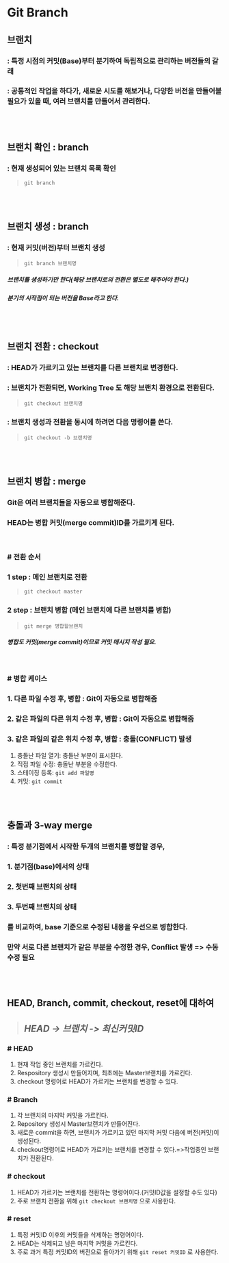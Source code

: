 Git Branch
===


## **브랜치**
### : 특정 시점의 커밋(Base)부터 분기하여 독립적으로 관리하는 버전들의 갈래
### : 공통적인 작업을 하다가, 새로운 시도를 해보거나, 다양한 버전을 만들어볼 필요가 있을 때, 여러 브랜치를 만들어서 관리한다.

<br><br>

## **브랜치 확인 : branch**
### : 현재 생성되어 있는 브랜치 목록 확인
> `git branch`

<br><br>

## **브랜치 생성 : branch**
### : 현재 커밋(버전)부터 브랜치 생성
> `git branch 브랜치명`
##### 브랜치를 생성하기만 한다(해당 브랜치로의 전환은 별도로 해주어야 한다.)
##### 분기의 시작점이 되는 버전을 Base라고 한다.

<br><br>

## **브랜치 전환 : checkout**
### : HEAD가 가르키고 있는 브랜치를 다른 브랜치로 변경한다.
### : 브랜치가 전환되면, Working Tree 도 해당 브랜치 환경으로 전환된다.
> `git checkout 브랜치명`

### : 브랜치 생성과 전환을 동시에 하려면 다음 명령어를 쓴다.
> `git checkout -b 브랜치명`

<br><br>

## **브랜치 병합 : merge**
### Git은 여러 브랜치들을 자동으로 병합해준다.
### HEAD는 병합 커밋(merge commit)ID를 가르키게 된다.

<br>

### **# 전환 순서**
### 1 step : 메인 브랜치로 전환
> `git checkout master`

### 2 step : 브랜치 병합 (메인 브랜치에 다른 브랜치를 병합)
> `git merge 병합할브랜치`

##### 병합도 커밋(merge commit)이므로 커밋 메시지 작성 필요.

<br>

### **# 병합 케이스**
### 1. 다른 파일 수정 후, 병합 : Git이 자동으로 병합해줌
### 2. 같은 파일의 다른 위치 수정 후, 병합 : Git이 자동으로 병합해줌
### 3. **같은 파일의 같은 위치 수정 후, 병합** : 충돌(CONFLICT) 발생
1. 충돌난 파일 열기: 충돌난 부분이 표시된다.
2. 직접 파일 수정: 충돌난 부분을 수정한다.
3. 스테이징 등록: `git add 파일명`
4. 커밋: `git commit`  

<br><br>

## **충돌과 3-way merge**
### : 특정 분기점에서 시작한 두개의 브랜치를 병합할 경우,
### 1. 분기점(base)에서의 상태
### 2. 첫번째 브랜치의 상태
### 3. 두번째 브랜치의 상태
### 를 비교하여, base 기준으로 수정된 내용을 우선으로 병합한다.
### 만약 서로 다른 브랜치가 같은 부분을 수정한 경우, Conflict 발생 => 수동 수정 필요


<br><br>

## **HEAD, Branch, commit, checkout, reset에 대하여**

> ## ***HEAD -> 브랜치 -> 최신커밋ID***


### **# HEAD**
1. 현재 작업 중인 브랜치를 가르킨다.
2. Respository 생성시 만들어지며, 최초에는 Master브랜치를 가르킨다.
3. checkout 명령어로 HEAD가 가르키는 브랜치를 변경할 수 있다.


### **# Branch**
1. 각 브랜치의 마지막 커밋을 가르킨다.
2. Repository 생성시 Master브랜치가 만들어진다.
3. 새로운 commit을 하면, 브랜치가 가르키고 있던 마지막 커밋 다음에 버전(커밋)이 생성된다.
4. checkout명령어로 HEAD가 가르키는 브랜치를 변경할 수 있다.=>작업중인 브랜치가 전환된다.


### **# checkout**
1. HEAD가 가르키는 브랜치를 전환하는 명령어이다.(커밋ID값을 설정할 수도 있다)
2. 주로 브랜치 전환을 위해 `git checkout 브랜치명` 으로 사용한다.


### **# reset**
1. 특정 커밋ID 이후의 커밋들을 삭제하는 명령어이다.
2. HEAD는 삭제되고 남은 마지막 커밋을 가르킨다.
2. 주로 과거 특정 커밋ID의 버전으로 돌아가기 위해 `git reset 커밋ID` 로 사용한다.
